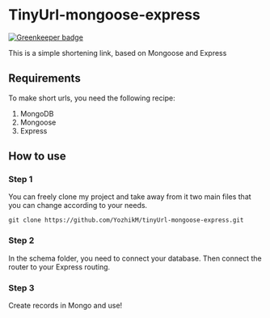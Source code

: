 # TinyUrl-mongoose-express

[![Greenkeeper badge](https://badges.greenkeeper.io/YozhikM/tinyUrl-mongoose-express.svg)](https://greenkeeper.io/)

This is a simple shortening link, based on Mongoose and Express

## Requirements

To make short urls, you need the following recipe:

1.  MongoDB
2.  Mongoose
3.  Express

## How to use

### Step 1

You can freely clone my project and take away from it two main files that you can change according to your needs.

```
git clone https://github.com/YozhikM/tinyUrl-mongoose-express.git
```

### Step 2

In the schema folder, you need to connect your database. Then connect the router to your Express routing.

### Step 3

Create records in Mongo and use!
